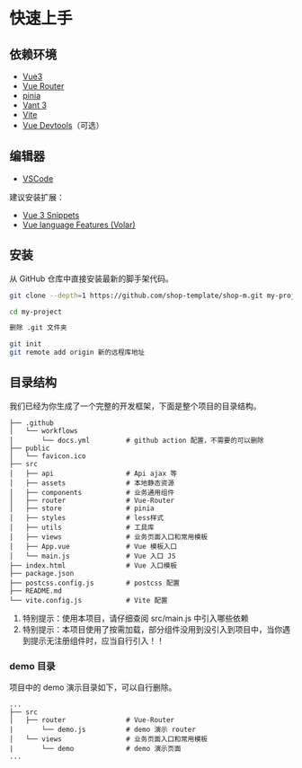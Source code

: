# 快速上手

## 依赖环境

- [Vue3](https://v3.cn.vuejs.org/)
- [Vue Router](https://router.vuejs.org/zh/index.html)
- [pinia](https://pinia.vuejs.org/)
- [Vant 3](https://vant-contrib.gitee.io/vant/#/zh-CN/home)
- [Vite](https://vitejs.cn/)
- [Vue Devtools](https://devtools.vuejs.org/)（可选）

## 编辑器

- [VSCode](https://code.visualstudio.com/)

建议安装扩展：

- [Vue 3 Snippets](https://marketplace.visualstudio.com/items?itemName=hollowtree.vue-snippets)
- [Vue language Features (Volar)](https://marketplace.visualstudio.com/items?itemName=Vue.volar)

## 安装

从 GitHub 仓库中直接安装最新的脚手架代码。

```sh
git clone --depth=1 https://github.com/shop-template/shop-m.git my-project

cd my-project

删除 .git 文件夹

git init
git remote add origin 新的远程库地址
```

## 目录结构

我们已经为你生成了一个完整的开发框架，下面是整个项目的目录结构。

```
├── .github
│   └── workflows
│       └── docs.yml         # github action 配置，不需要的可以删除
├── public
│   └── favicon.ico          
├── src
│   ├── api                  # Api ajax 等
│   ├── assets               # 本地静态资源
│   ├── components           # 业务通用组件
│   ├── router               # Vue-Router
│   ├── store                # pinia
│   ├── styles               # less样式
│   ├── utils                # 工具库
│   ├── views                # 业务页面入口和常用模板
│   ├── App.vue              # Vue 模板入口
│   └── main.js              # Vue 入口 JS
├── index.html               # Vue 入口模板
├── package.json
├── postcss.config.js        # postcss 配置
├── README.md
└── vite.config.js           # Vite 配置
```

1. 特别提示：使用本项目，请仔细查阅 src/main.js 中引入哪些依赖
2. 特别提示：本项目使用了按需加载，部分组件没用到没引入到项目中，当你遇到提示无注册组件时，应当自行引入！！

### demo 目录

项目中的 demo 演示目录如下，可以自行删除。

```
...
├── src
│   ├── router               # Vue-Router
|       └── demo.js          # demo 演示 router
│   └── views                # 业务页面入口和常用模板
|       └── demo             # demo 演示页面
...
```
